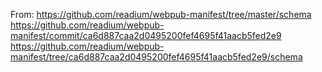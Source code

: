 From:
https://github.com/readium/webpub-manifest/tree/master/schema
https://github.com/readium/webpub-manifest/commit/ca6d887caa2d0495200fef4695f41aacb5fed2e9
https://github.com/readium/webpub-manifest/tree/ca6d887caa2d0495200fef4695f41aacb5fed2e9/schema
